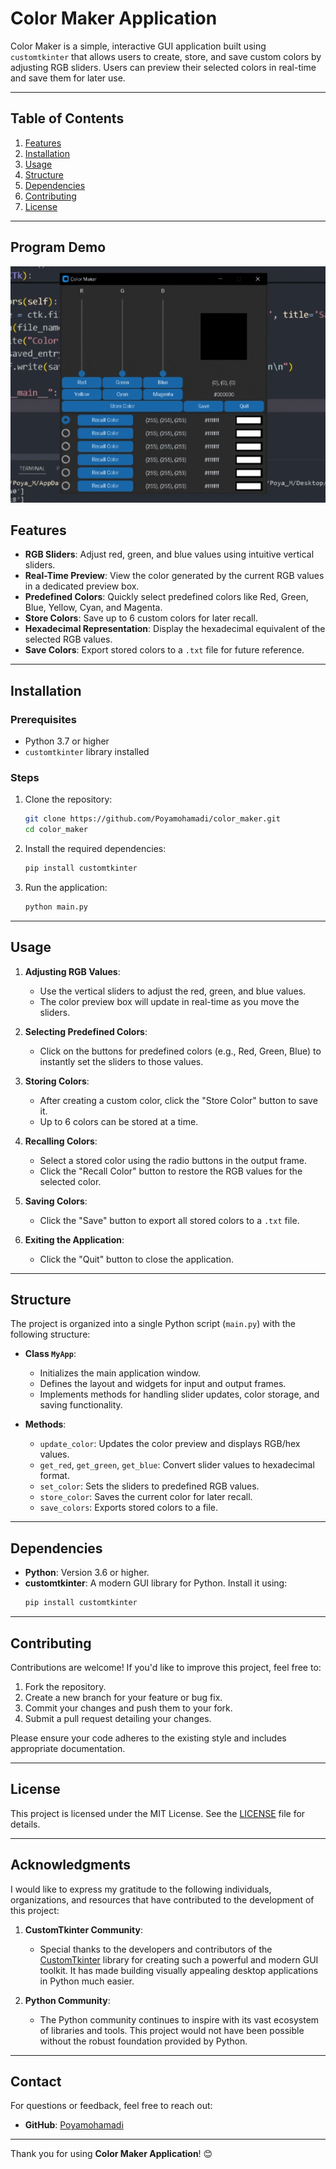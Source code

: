 # Color Maker Application 

Color Maker is a simple, interactive GUI application built using `customtkinter` that allows users to create, store, and save custom colors by adjusting RGB sliders. Users can preview their selected colors in real-time and save them for later use.

---

## Table of Contents
1. [Features](#features)
2. [Installation](#installation)
3. [Usage](#usage)
4. [Structure](#structure)
5. [Dependencies](#dependencies)
6. [Contributing](#contributing)
7. [License](#license)

---

## Program Demo

![Color Maker](https://github.com/Poyamohamadi/Color_Maker/blob/main/demo.gif)

## Features
- **RGB Sliders**: Adjust red, green, and blue values using intuitive vertical sliders.
- **Real-Time Preview**: View the color generated by the current RGB values in a dedicated preview box.
- **Predefined Colors**: Quickly select predefined colors like Red, Green, Blue, Yellow, Cyan, and Magenta.
- **Store Colors**: Save up to 6 custom colors for later recall.
- **Hexadecimal Representation**: Display the hexadecimal equivalent of the selected RGB values.
- **Save Colors**: Export stored colors to a `.txt` file for future reference.

---

## Installation

### Prerequisites
- Python 3.7 or higher
- `customtkinter` library installed

### Steps
1. Clone the repository:
   ```bash
   git clone https://github.com/Poyamohamadi/color_maker.git
   cd color_maker
   ```

2. Install the required dependencies:
   ```bash
   pip install customtkinter
   ```

3. Run the application:
   ```bash
   python main.py
   ```

---

## Usage

1. **Adjusting RGB Values**:
   - Use the vertical sliders to adjust the red, green, and blue values.
   - The color preview box will update in real-time as you move the sliders.

2. **Selecting Predefined Colors**:
   - Click on the buttons for predefined colors (e.g., Red, Green, Blue) to instantly set the sliders to those values.

3. **Storing Colors**:
   - After creating a custom color, click the "Store Color" button to save it.
   - Up to 6 colors can be stored at a time.

4. **Recalling Colors**:
   - Select a stored color using the radio buttons in the output frame.
   - Click the "Recall Color" button to restore the RGB values for the selected color.

5. **Saving Colors**:
   - Click the "Save" button to export all stored colors to a `.txt` file.

6. **Exiting the Application**:
   - Click the "Quit" button to close the application.

---

## Structure

The project is organized into a single Python script (`main.py`) with the following structure:

- **Class `MyApp`**:
  - Initializes the main application window.
  - Defines the layout and widgets for input and output frames.
  - Implements methods for handling slider updates, color storage, and saving functionality.

- **Methods**:
  - `update_color`: Updates the color preview and displays RGB/hex values.
  - `get_red`, `get_green`, `get_blue`: Convert slider values to hexadecimal format.
  - `set_color`: Sets the sliders to predefined RGB values.
  - `store_color`: Saves the current color for later recall.
  - `save_colors`: Exports stored colors to a file.

---

## Dependencies

- **Python**: Version 3.6 or higher.
- **customtkinter**: A modern GUI library for Python. Install it using:
  ```bash
  pip install customtkinter
  ```

---

## Contributing

Contributions are welcome! If you'd like to improve this project, feel free to:

1. Fork the repository.
2. Create a new branch for your feature or bug fix.
3. Commit your changes and push them to your fork.
4. Submit a pull request detailing your changes.

Please ensure your code adheres to the existing style and includes appropriate documentation.

---

## License

This project is licensed under the MIT License. See the [LICENSE](https://github.com/Poyamohamadi/Color_Maker/blob/main/LICENSE.md) file for details.

---

## Acknowledgments

I would like to express my gratitude to the following individuals, organizations, and resources that have contributed to the development of this project:

1. **CustomTkinter Community**:
   - Special thanks to the developers and contributors of the [CustomTkinter](https://github.com/TomSchimansky/CustomTkinter) library for creating such a powerful and modern GUI toolkit. It has made building visually appealing desktop applications in Python much easier.

2. **Python Community**:
   - The Python community continues to inspire with its vast ecosystem of libraries and tools. This project would not have been possible without the robust foundation provided by Python.

---

## Contact

For questions or feedback, feel free to reach out:

- **GitHub**: [Poyamohamadi](https://github.com/Poyamohamadi)

---

Thank you for using **Color Maker Application**! 😊
